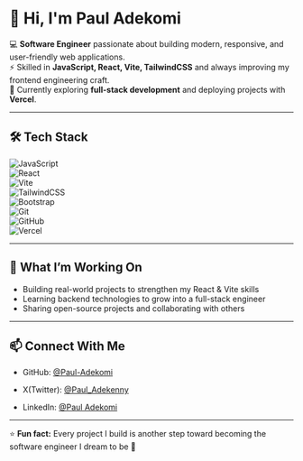 # 👋 Hi, I'm Paul Adekomi  

💻 **Software Engineer** passionate about building modern, responsive, and user-friendly web applications.  
⚡ Skilled in **JavaScript, React, Vite, TailwindCSS** and always improving my frontend engineering craft.  
🚀 Currently exploring **full-stack development** and deploying projects with **Vercel**.  

---

## 🛠️ Tech Stack  

![JavaScript](https://img.shields.io/badge/JavaScript-F7DF1E?style=for-the-badge&logo=javascript&logoColor=black)  
![React](https://img.shields.io/badge/React-20232A?style=for-the-badge&logo=react&logoColor=61DAFB)  
![Vite](https://img.shields.io/badge/Vite-646CFF?style=for-the-badge&logo=vite&logoColor=white)  
![TailwindCSS](https://img.shields.io/badge/TailwindCSS-38B2AC?style=for-the-badge&logo=tailwind-css&logoColor=white)  
![Bootstrap](https://img.shields.io/badge/Bootstrap-563D7C?style=for-the-badge&logo=bootstrap&logoColor=white)  
![Git](https://img.shields.io/badge/Git-F05032?style=for-the-badge&logo=git&logoColor=white)  
![GitHub](https://img.shields.io/badge/GitHub-181717?style=for-the-badge&logo=github&logoColor=white)  
![Vercel](https://img.shields.io/badge/Vercel-000000?style=for-the-badge&logo=vercel&logoColor=white)  

---

## 🌱 What I’m Working On  
- Building real-world projects to strengthen my React & Vite skills  
- Learning backend technologies to grow into a full-stack engineer  
- Sharing open-source projects and collaborating with others  

---

## 📫 Connect With Me  
- GitHub: [@Paul-Adekomi](https://github.com/Paul-Adekomi)  

- X(Twitter): [@Paul_Adekenny](https://x.com/Paul_Adekenny)

- LinkedIn: [@Paul Adekomi](https://www.linkedin.com/in/paul-adekomi)
---

⭐ **Fun fact:** Every project I build is another step toward becoming the software engineer I dream to be 🚀  
